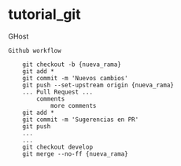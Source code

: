 # tutorial_git

GHost

    Github workflow

        git checkout -b {nueva_rama}
        git add *
        git commit -m 'Nuevos cambios'
        git push --set-upstream origin {nueva_rama}
        ... Pull Request ...
            comments
                more comments
        git add *
        git commit -m 'Sugerencias en PR'
        git push
        ...
        ...
        git checkout develop
        git merge --no-ff {nueva_rama}